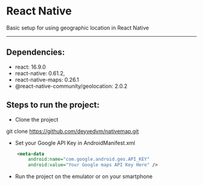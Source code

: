 
# React Native

Basic setup for using geographic location in React Native

---

## Dependencies:

* react: 16.9.0
* react-native: 0.61.2,
* react-native-maps: 0.26.1
* @react-native-community/geolocation: 2.0.2

## Steps to run the project:

* Clone the project

git clone https://github.com/deyvedvm/nativemap.git

* Set your Google API Key in AndroidManifest.xml

```xml
    <meta-data
        android:name="com.google.android.geo.API_KEY"
        android:value="Your Google maps API Key Here" />   
```  

* Run the project on the emulator or on your smartphone 
